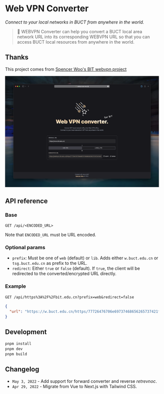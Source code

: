 # Web VPN Converter

*Connect to your local networks in BUCT from anywhere in the world.*

> 🥑 WEBVPN Converter can help you convert a BUCT local area network URL into its corresponding WEBVPN URL so that you can access BUCT local resources from anywhere in the world.

## Thanks

This project comes from [Spencer Woo's BIT webvpn project](https://github.com/spencerwooo/bit-webvpn-converter)

[![screenshot](assets/screenshot.png)](https://webvpn.swo.moe)

## API reference

### Base

```http
GET /api/<ENCODED_URL>
```

Note that `ENCODED_URL` must be URL encoded.

### Optional params

* `prefix`: Must be one of `web` (default) or `lib`. Adds either `w.buct.edu.cn` or `tsg.buct.edu.cn` as prefix to the URL.
* `redirect`: Either `true` or `false` (default). If `true`, the client will be redirected to the converted/encrypted URL directly.

### Example

```http
GET /api/https%3A%2F%2Fbit.edu.cn?prefix=web&redirect=false
```

```json
{
  "url": "https://w.buct.edu.cn/https/77726476706e69737468656265737421f2fe55d222347d1e7d06"
}
```

## Development

```bash
pnpm install
pnpm dev
pnpm build
```

## Changelog

* `May 3, 2022` - Add support for forward converter and reverse *retrevnoc*.
* `Apr 29, 2022` - Migrate from Vue to Next.js with Tailwind CSS.
